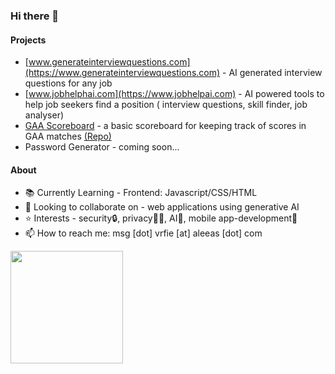 ### Hi there 👋

<!--
**anonmouse1/anonmouse1** is a ✨ _special_ ✨ repository because its `README.md` (this file) appears on your GitHub profile.

-->
<!-- Your badges -->
#### Projects
  - [www.generateinterviewquestions.com](https://www.generateinterviewquestions.com) - AI generated interview questions for any job 
- [www.jobhelphai.com](https://www.jobhelpai.com) - AI powered tools to help job seekers find a position ( interview questions, skill finder, job analyser)
- [GAA Scoreboard](https://game-scoreboard-beryl.vercel.app/) - a basic scoreboard for keeping track of scores in GAA matches [(Repo)](https://github.com/anonmouse1/game-scoreboard)
- Password Generator - coming soon...
#### About
- 📚 Currently Learning - Frontend: Javascript/CSS/HTML
- 🤝 Looking to collaborate on - web applications using generative AI
- ⭐ Interests - security🔒, privacy🕵️‍♂️, AI🤖, mobile app-development📱
- 📫 How to reach me: msg [dot] vrfie [at] aleeas [dot] com




                
  
 


<img height="180" src="https://github-readme-stats.vercel.app/api?username=anonmouse1&show_icons=true&hide_border=true&&count_private=true&include_all_commits=true" />

<!--
<p float="left">	
  <img height="182" src="https://github-readme-stats.vercel.app/api/top-langs/?username=anonmouse1&layout=compact&langs_count=10"/>	
</p>

--> 

